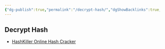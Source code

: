 ```yaml
---
{"dg-publish":true,"permalink":"/decrypt-hash/","dgShowBacklinks":true,"dgShowLocalGraph":true}
---
```



## Decrypt Hash
- [HashKiller Online Hash Cracker](https://hashkiller.co.uk/)